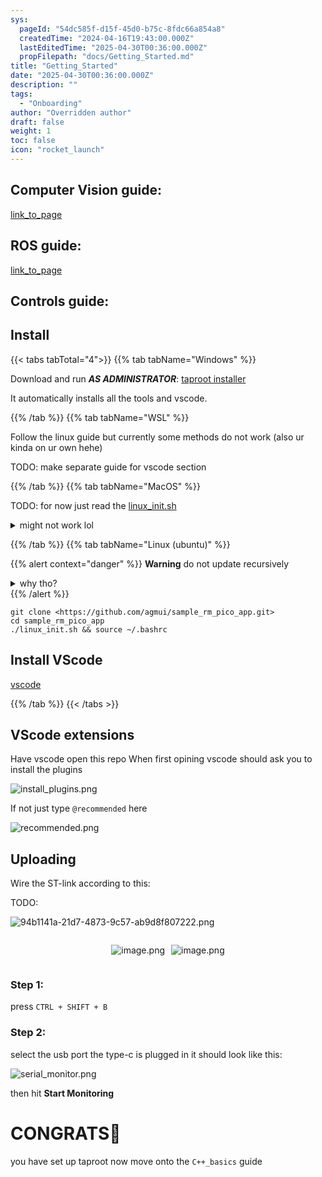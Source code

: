 ```yaml
---
sys:
  pageId: "54dc585f-d15f-45d0-b75c-8fdc66a854a8"
  createdTime: "2024-04-16T19:43:00.000Z"
  lastEditedTime: "2025-04-30T00:36:00.000Z"
  propFilepath: "docs/Getting_Started.md"
title: "Getting_Started"
date: "2025-04-30T00:36:00.000Z"
description: ""
tags:
  - "Onboarding"
author: "Overridden author"
draft: false
weight: 1
toc: false
icon: "rocket_launch"
---
```


## Computer Vision guide:

[link_to_page](86d45bc0-388b-4d26-8848-44f255f73d0e)

## ROS guide:

[link_to_page](3c76c1de-ec8f-46d6-8b0a-294005edc2d5)

## Controls guide:

## Install

{{< tabs tabTotal="4">}}
{{% tab tabName="Windows" %}}

Download and run _**AS ADMINISTRATOR**_: [taproot installer](https://github.com/Thornbots/TeachingFreshies/releases/tag/1.0)

It automatically installs all the tools and vscode.

{{% /tab %}}
{{% tab tabName="WSL" %}}

Follow the linux guide but currently some methods do not work (also ur kinda on ur own hehe)

TODO: make separate guide for vscode section

{{% /tab %}}
{{% tab tabName="MacOS" %}}

TODO: for now just read the [linux_init.sh](https://github.com/agmui/sample_rm_pico_app/blob/main/linux_init.sh)

<details>
<summary>might not work lol</summary>

`brew install libusb pkg-config`

Next install: [vscode](https://code.visualstudio.com/Download)

</details>

{{% /tab %}}
{{% tab tabName="Linux (ubuntu)" %}}

{{% alert context="danger" %}}
**Warning** do not update recursively
<details>
<summary>why tho?</summary>
There are some submodules that may go on for a while (like tinyusb) and I highly
recommend you don't need to get them.
If you want to see what submodules I update just look in `linux_init.sh`
</details>
{{% /alert %}}

```shell
git clone <https://github.com/agmui/sample_rm_pico_app.git>
cd sample_rm_pico_app
./linux_init.sh && source ~/.bashrc
```

## Install VScode

[vscode](https://code.visualstudio.com/Download)

{{% /tab %}}
{{< /tabs >}}

## VScode extensions

Have vscode open this repo
When first opining vscode should ask you to install the plugins

![install_plugins.png](https://prod-files-secure.s3.us-west-2.amazonaws.com/d518164a-d88e-44d1-a4ee-3adb3bd8bce0/89bd30f0-1825-4e77-867b-0a41ce370880/install_plugins.png?X-Amz-Algorithm=AWS4-HMAC-SHA256&X-Amz-Content-Sha256=UNSIGNED-PAYLOAD&X-Amz-Credential=ASIAZI2LB466ZXRWOR4T%2F20250508%2Fus-west-2%2Fs3%2Faws4_request&X-Amz-Date=20250508T121520Z&X-Amz-Expires=3600&X-Amz-Security-Token=IQoJb3JpZ2luX2VjEMz%2F%2F%2F%2F%2F%2F%2F%2F%2F%2FwEaCXVzLXdlc3QtMiJGMEQCIHYlVNsIXvx0WVS%2FhoWzcNQN7dROTjOgBaPc1p6bcyggAiAqd0DCm1ke6I894QgGNa2EAYJqQYzS0gZzmj%2BGTbYtKCr%2FAwh1EAAaDDYzNzQyMzE4MzgwNSIMkJDuvRdA0nAi3SqeKtwDmEgLFnMfSpsnUQonTgmjg%2BVD%2FTtLkAmzxpxT8n60XMcnvu21tldStrBniB%2FRN6mPpzTDTrWYhoZPk%2BmycvUxg%2BwYNucxexORQ%2BtoIgWt4C0eLDxO5XtWIrRwFYQFmpoINkrx3Bst5pN%2BaR8FTVmXTW%2BhmOGYZgmET3EtFnKOH86Jt9fEPZ73mQDnBwW2ULnmPv1w%2B8403KxkVDPeg7%2FoYjAWlFYVYU9vvMjXyaMSXVvqaQdx3N0Z7XSPPKXKTqgckFZvCGZXzAZ4NPTZYtZ6SNlpVKNlSQ%2B0s4yoASbGYjeypT45De7cNmIX4mrU7N%2BAv8WVvdF%2FyAOfTuhc7FgvBEz3lg88ulHScG%2Fjoq1Cc9Z2CqilhMKHlQQ59Vj%2Bak%2B4F4d4Y0LzM7Q0nx8LYJUuAerNaoa10%2Fwrswn3f2bXWu5E%2BkvM35k6cRF%2FJeKamSDSS41EMy2ILu5u24tcpYhDEDIa7bnfg4p%2BjDOJbe5dU2ye8FJ9nq9TTAOQfXrxDFmCURxT6fs4mbFauj5ddLHxOYNS2DG7K4HFyh87R9Vgjgc3ehIGZYLodmbZYYoyUtwkCVjjlLpX%2F9xR7j%2B3V7eHezJhvDJMJ6PLWNPv%2BKLGk5r0UI%2FKLDwWDCF7tTEwnbHywAY6pgHIlLR3%2F%2FD5ct1e6zb9MFj0wRJn%2F21Q7peZzb1RHMh9PnrSccrFPBM8R5RnTUowjlTsHuHkNRoV08PFFQ%2FCJcjQIWmZ4fUFYMqgQdxYwSNyH5tKFiWp1%2BwJSfCvBLf8nFy4ylf2V7Ca13zP3sASf0tyef9nhoeHrxTumU9BoDmK0KnqKFs8ZCdZlh%2BmN4N1XFGyTKB7XmD3Er0FR0uoCD%2Bp3D7eq0ao&X-Amz-Signature=285f9f573af92f677b6469726e2d28e9e5cdbae5ee52a81f07f6fbbbd8d2baa2&X-Amz-SignedHeaders=host&x-id=GetObject)

If not just type `@recommended` here  

![recommended.png](https://prod-files-secure.s3.us-west-2.amazonaws.com/d518164a-d88e-44d1-a4ee-3adb3bd8bce0/61e661e9-5d85-4dfc-be0d-8d2097a5e793/recommended.png?X-Amz-Algorithm=AWS4-HMAC-SHA256&X-Amz-Content-Sha256=UNSIGNED-PAYLOAD&X-Amz-Credential=ASIAZI2LB466ZXRWOR4T%2F20250508%2Fus-west-2%2Fs3%2Faws4_request&X-Amz-Date=20250508T121520Z&X-Amz-Expires=3600&X-Amz-Security-Token=IQoJb3JpZ2luX2VjEMz%2F%2F%2F%2F%2F%2F%2F%2F%2F%2FwEaCXVzLXdlc3QtMiJGMEQCIHYlVNsIXvx0WVS%2FhoWzcNQN7dROTjOgBaPc1p6bcyggAiAqd0DCm1ke6I894QgGNa2EAYJqQYzS0gZzmj%2BGTbYtKCr%2FAwh1EAAaDDYzNzQyMzE4MzgwNSIMkJDuvRdA0nAi3SqeKtwDmEgLFnMfSpsnUQonTgmjg%2BVD%2FTtLkAmzxpxT8n60XMcnvu21tldStrBniB%2FRN6mPpzTDTrWYhoZPk%2BmycvUxg%2BwYNucxexORQ%2BtoIgWt4C0eLDxO5XtWIrRwFYQFmpoINkrx3Bst5pN%2BaR8FTVmXTW%2BhmOGYZgmET3EtFnKOH86Jt9fEPZ73mQDnBwW2ULnmPv1w%2B8403KxkVDPeg7%2FoYjAWlFYVYU9vvMjXyaMSXVvqaQdx3N0Z7XSPPKXKTqgckFZvCGZXzAZ4NPTZYtZ6SNlpVKNlSQ%2B0s4yoASbGYjeypT45De7cNmIX4mrU7N%2BAv8WVvdF%2FyAOfTuhc7FgvBEz3lg88ulHScG%2Fjoq1Cc9Z2CqilhMKHlQQ59Vj%2Bak%2B4F4d4Y0LzM7Q0nx8LYJUuAerNaoa10%2Fwrswn3f2bXWu5E%2BkvM35k6cRF%2FJeKamSDSS41EMy2ILu5u24tcpYhDEDIa7bnfg4p%2BjDOJbe5dU2ye8FJ9nq9TTAOQfXrxDFmCURxT6fs4mbFauj5ddLHxOYNS2DG7K4HFyh87R9Vgjgc3ehIGZYLodmbZYYoyUtwkCVjjlLpX%2F9xR7j%2B3V7eHezJhvDJMJ6PLWNPv%2BKLGk5r0UI%2FKLDwWDCF7tTEwnbHywAY6pgHIlLR3%2F%2FD5ct1e6zb9MFj0wRJn%2F21Q7peZzb1RHMh9PnrSccrFPBM8R5RnTUowjlTsHuHkNRoV08PFFQ%2FCJcjQIWmZ4fUFYMqgQdxYwSNyH5tKFiWp1%2BwJSfCvBLf8nFy4ylf2V7Ca13zP3sASf0tyef9nhoeHrxTumU9BoDmK0KnqKFs8ZCdZlh%2BmN4N1XFGyTKB7XmD3Er0FR0uoCD%2Bp3D7eq0ao&X-Amz-Signature=f9cd88f7360422d423811c9e6892fe4815944000a169a41f9e1e96c6de2a5d45&X-Amz-SignedHeaders=host&x-id=GetObject)

## Uploading

Wire the ST-link according to this:

TODO:

![94b1141a-21d7-4873-9c57-ab9d8f807222.png](https://prod-files-secure.s3.us-west-2.amazonaws.com/d518164a-d88e-44d1-a4ee-3adb3bd8bce0/e5fad17d-ab82-4300-9f4c-505ab4b1202c/94b1141a-21d7-4873-9c57-ab9d8f807222.png?X-Amz-Algorithm=AWS4-HMAC-SHA256&X-Amz-Content-Sha256=UNSIGNED-PAYLOAD&X-Amz-Credential=ASIAZI2LB466ZXRWOR4T%2F20250508%2Fus-west-2%2Fs3%2Faws4_request&X-Amz-Date=20250508T121520Z&X-Amz-Expires=3600&X-Amz-Security-Token=IQoJb3JpZ2luX2VjEMz%2F%2F%2F%2F%2F%2F%2F%2F%2F%2FwEaCXVzLXdlc3QtMiJGMEQCIHYlVNsIXvx0WVS%2FhoWzcNQN7dROTjOgBaPc1p6bcyggAiAqd0DCm1ke6I894QgGNa2EAYJqQYzS0gZzmj%2BGTbYtKCr%2FAwh1EAAaDDYzNzQyMzE4MzgwNSIMkJDuvRdA0nAi3SqeKtwDmEgLFnMfSpsnUQonTgmjg%2BVD%2FTtLkAmzxpxT8n60XMcnvu21tldStrBniB%2FRN6mPpzTDTrWYhoZPk%2BmycvUxg%2BwYNucxexORQ%2BtoIgWt4C0eLDxO5XtWIrRwFYQFmpoINkrx3Bst5pN%2BaR8FTVmXTW%2BhmOGYZgmET3EtFnKOH86Jt9fEPZ73mQDnBwW2ULnmPv1w%2B8403KxkVDPeg7%2FoYjAWlFYVYU9vvMjXyaMSXVvqaQdx3N0Z7XSPPKXKTqgckFZvCGZXzAZ4NPTZYtZ6SNlpVKNlSQ%2B0s4yoASbGYjeypT45De7cNmIX4mrU7N%2BAv8WVvdF%2FyAOfTuhc7FgvBEz3lg88ulHScG%2Fjoq1Cc9Z2CqilhMKHlQQ59Vj%2Bak%2B4F4d4Y0LzM7Q0nx8LYJUuAerNaoa10%2Fwrswn3f2bXWu5E%2BkvM35k6cRF%2FJeKamSDSS41EMy2ILu5u24tcpYhDEDIa7bnfg4p%2BjDOJbe5dU2ye8FJ9nq9TTAOQfXrxDFmCURxT6fs4mbFauj5ddLHxOYNS2DG7K4HFyh87R9Vgjgc3ehIGZYLodmbZYYoyUtwkCVjjlLpX%2F9xR7j%2B3V7eHezJhvDJMJ6PLWNPv%2BKLGk5r0UI%2FKLDwWDCF7tTEwnbHywAY6pgHIlLR3%2F%2FD5ct1e6zb9MFj0wRJn%2F21Q7peZzb1RHMh9PnrSccrFPBM8R5RnTUowjlTsHuHkNRoV08PFFQ%2FCJcjQIWmZ4fUFYMqgQdxYwSNyH5tKFiWp1%2BwJSfCvBLf8nFy4ylf2V7Ca13zP3sASf0tyef9nhoeHrxTumU9BoDmK0KnqKFs8ZCdZlh%2BmN4N1XFGyTKB7XmD3Er0FR0uoCD%2Bp3D7eq0ao&X-Amz-Signature=11c28583c47b3dcd54194646ce53dcb8a0e629a3882221cb5bde86ce12f0a191&X-Amz-SignedHeaders=host&x-id=GetObject)

<div style="display: flex;flex-direction: row; column-gap:10px; max-width: 630px;justify-content: center;">
<div>

![image.png](https://prod-files-secure.s3.us-west-2.amazonaws.com/d518164a-d88e-44d1-a4ee-3adb3bd8bce0/210ecb78-1116-4d7b-b9b7-2292f66fa2c2/image.png?X-Amz-Algorithm=AWS4-HMAC-SHA256&X-Amz-Content-Sha256=UNSIGNED-PAYLOAD&X-Amz-Credential=ASIAZI2LB466UZDEYCAM%2F20250508%2Fus-west-2%2Fs3%2Faws4_request&X-Amz-Date=20250508T121529Z&X-Amz-Expires=3600&X-Amz-Security-Token=IQoJb3JpZ2luX2VjEMz%2F%2F%2F%2F%2F%2F%2F%2F%2F%2FwEaCXVzLXdlc3QtMiJHMEUCIQCBBMbv6FGB9cAMgtcoZQASCDysZeBW7I1gJDAFy%2BHnBQIgOARQ7d%2B5N0p3wpW%2B2Od3tkRLWwssNucR7BJO7TETR14q%2FwMIdRAAGgw2Mzc0MjMxODM4MDUiDA275%2BKYGwWnq%2FVjEyrcA8TSzxlNfuo75uet1up%2FfMj3GfuXMRSeGv3gmmzGyKf1JeXwykZUFOsb1xEzNzDQv8mYrG2Gu7hqqkrVx3aBdefZuwJmpCtrZacjRzLsqelJ1%2B8sZlqu7U5dOFqmfvVE4t3fyf8zTPDORjtvKpPoTiNpMot%2BvYveu%2Fi8uwCf3GhiFc19JQTQzu9sShbMnS1kOjyo3297LrrauhGKYJSHiabmfT51lqLnN19tlEqvIu21IDyH3L4dRAQPp71NWedgyXKFFhHTzlB9dA08XFGkvfy%2FEmJx0Ebq9fo6KmXARy9K2ITIdk%2BASj1EXXOl3qMfmpiyyM5j6tupQFU0fg1vrhLhlYv7rp26PVfMvNJoarzyCSB%2BNCfZal6Mijm1Sz2Mw1hUIlN%2F2K4m9s9ApN3ThxhFcw3%2BA8pk5V1lKdib9YC6yAb1l7X%2FEFzZ0PiZ7ismTHeSq9GAwgEc2eMsg%2BvFq9SZm47rmwg5k1eB6bQygv5X6njLcY%2FdBsaU0qRyd1EpiJ2QsdkCQa01zlIC2cMDevN0YCJ8ahGCCHhGFeqFfEg5C6WdKufaxdVv4qLCRu56Ox465UYENqTatfWCQ2LSuIdI1z2dla%2BIINSqztHRiWN2lhTO%2F2zcJ4%2FfDz4sMJyx8sAGOqUB4229R8wQrsFThHykjEtwR7OH6fZPX5ZTEaCrsmo35vlpjW3kelyt0HYto7ZwdfeU3%2FzgEGI%2BFhO2S3ySdgV%2Fpcuh5sRXssdzKiPYi%2Fuc7%2Bi5W2iCxHHRp0YLB%2F%2F4KeJlPNs7LHXB%2BmnW7YvLpsUbpuMSHioWnhMer4D5eviOk%2FD%2FiJh9Z9f9lDLishjoVYlxG236F72UPzNHmRH18ZQ9F9XDYYnL&X-Amz-Signature=e313457c71846395c3500d3cbd855838409e041d5c25d184001e322e8a5d9e7d&X-Amz-SignedHeaders=host&x-id=GetObject)

</div>
<div>

![image.png](https://prod-files-secure.s3.us-west-2.amazonaws.com/d518164a-d88e-44d1-a4ee-3adb3bd8bce0/33a0fd0f-8ca6-4a86-8e09-26e95ded1fff/image.png?X-Amz-Algorithm=AWS4-HMAC-SHA256&X-Amz-Content-Sha256=UNSIGNED-PAYLOAD&X-Amz-Credential=ASIAZI2LB466UETZRVCR%2F20250508%2Fus-west-2%2Fs3%2Faws4_request&X-Amz-Date=20250508T121530Z&X-Amz-Expires=3600&X-Amz-Security-Token=IQoJb3JpZ2luX2VjEMz%2F%2F%2F%2F%2F%2F%2F%2F%2F%2FwEaCXVzLXdlc3QtMiJGMEQCIDunDsKlHJyaIXtS06FvaULBZkPLBI6OtA1aRWYKUN9YAiBYUTgXysUX4qrpOxP9sAoP2fwijVe5ATrbkMj8HG%2BOpyr%2FAwh1EAAaDDYzNzQyMzE4MzgwNSIMtIR9jfmKh%2BN8sM7DKtwDbUkXuSJkrqsIg%2BTs2s5p%2B4MQ0Pi2nonfJdVYbc3bAzEDDPbNfZ%2F0SesRHJzgKM0iCy1LSbi0K6bpPNvRB0R2GXDRTRT1%2B0nWpJdyLVS0DXoAikxBkSFLQQRQnEDnHGc%2F8GJYGUYGXFg%2B2tHDNufnpjzekSUGx0m%2BosCDU81C1cH70thrHQoIQr%2BWbfutkE%2FSZqL0ZpSZfOG12Z4ffAifcCYTe4vsX01MmGuEF9oN%2Br%2B8mDI58yyCpIBlvYkeuXS%2Fkit8EtPkWX1hxFA2Ikyi5Mfza%2BQ%2FCvT8Crk3k50RIG7sLn6cuh7LuC36yhVrIDWyNN3UNwnNyoWoAJQcZaN0PyqkYYQu8De0ccnasAvbsaLZF5C2nRGrusRDGMpWy3pLoVy8zTgR%2BivOtuug5b2ePsu7G645j%2B9ijOguk0IdhEB6txkVIZ9H6uXOeWnF2vp%2FlVTc4oQGIO7vFYF3%2B2%2BAHouhtKhJNBs5b6eazbuykjLPlY0bMq7BctgTZI5TMYOOT8jpaCk84bqAghjisi0IOtli7Q8AcZBHzQ5ggeSCz%2FY3XAxD%2FPpS6RLTkxjoSEiH7%2B%2FM7race3MX8cYcCbMZ%2BCHFiHM5j2K9ddzgQkXQ36870kOqBGcRj89sJ%2FYwi7HywAY6pgGSnDGCteLmKHGZeSVHYvkAFRfndcWfQoptXuzOnQMfdjLCGUGcdcxYeijuJQR5iDTVup6JylrHrgorOAXvBFg6NTeh76zVHFOHkAHZouEHZi7WRCK7QZPeisvyK9L%2Fo8XUnmxZ4DLWuIz%2BJvhX4sx9%2B27GIfZuy5B%2BSJeUyIIQ4cEG9Lgqndl5aAFO56mLmmAre4fKZqvJO3KsAj69MSb9VWeY7%2Bns&X-Amz-Signature=06175f515b587f062e9c3ed20fb690209d0b9c6b6419956b78dfcad44a92f814&X-Amz-SignedHeaders=host&x-id=GetObject)

</div>
</div>

### Step 1:

press `CTRL + SHIFT + B`

### Step 2:

select the usb port the type-c is plugged in it should look like this:

![serial_monitor.png](https://prod-files-secure.s3.us-west-2.amazonaws.com/d518164a-d88e-44d1-a4ee-3adb3bd8bce0/f03f4774-05d4-4393-b6a0-d5efb6d315ab/serial_monitor.png?X-Amz-Algorithm=AWS4-HMAC-SHA256&X-Amz-Content-Sha256=UNSIGNED-PAYLOAD&X-Amz-Credential=ASIAZI2LB466ZXRWOR4T%2F20250508%2Fus-west-2%2Fs3%2Faws4_request&X-Amz-Date=20250508T121520Z&X-Amz-Expires=3600&X-Amz-Security-Token=IQoJb3JpZ2luX2VjEMz%2F%2F%2F%2F%2F%2F%2F%2F%2F%2FwEaCXVzLXdlc3QtMiJGMEQCIHYlVNsIXvx0WVS%2FhoWzcNQN7dROTjOgBaPc1p6bcyggAiAqd0DCm1ke6I894QgGNa2EAYJqQYzS0gZzmj%2BGTbYtKCr%2FAwh1EAAaDDYzNzQyMzE4MzgwNSIMkJDuvRdA0nAi3SqeKtwDmEgLFnMfSpsnUQonTgmjg%2BVD%2FTtLkAmzxpxT8n60XMcnvu21tldStrBniB%2FRN6mPpzTDTrWYhoZPk%2BmycvUxg%2BwYNucxexORQ%2BtoIgWt4C0eLDxO5XtWIrRwFYQFmpoINkrx3Bst5pN%2BaR8FTVmXTW%2BhmOGYZgmET3EtFnKOH86Jt9fEPZ73mQDnBwW2ULnmPv1w%2B8403KxkVDPeg7%2FoYjAWlFYVYU9vvMjXyaMSXVvqaQdx3N0Z7XSPPKXKTqgckFZvCGZXzAZ4NPTZYtZ6SNlpVKNlSQ%2B0s4yoASbGYjeypT45De7cNmIX4mrU7N%2BAv8WVvdF%2FyAOfTuhc7FgvBEz3lg88ulHScG%2Fjoq1Cc9Z2CqilhMKHlQQ59Vj%2Bak%2B4F4d4Y0LzM7Q0nx8LYJUuAerNaoa10%2Fwrswn3f2bXWu5E%2BkvM35k6cRF%2FJeKamSDSS41EMy2ILu5u24tcpYhDEDIa7bnfg4p%2BjDOJbe5dU2ye8FJ9nq9TTAOQfXrxDFmCURxT6fs4mbFauj5ddLHxOYNS2DG7K4HFyh87R9Vgjgc3ehIGZYLodmbZYYoyUtwkCVjjlLpX%2F9xR7j%2B3V7eHezJhvDJMJ6PLWNPv%2BKLGk5r0UI%2FKLDwWDCF7tTEwnbHywAY6pgHIlLR3%2F%2FD5ct1e6zb9MFj0wRJn%2F21Q7peZzb1RHMh9PnrSccrFPBM8R5RnTUowjlTsHuHkNRoV08PFFQ%2FCJcjQIWmZ4fUFYMqgQdxYwSNyH5tKFiWp1%2BwJSfCvBLf8nFy4ylf2V7Ca13zP3sASf0tyef9nhoeHrxTumU9BoDmK0KnqKFs8ZCdZlh%2BmN4N1XFGyTKB7XmD3Er0FR0uoCD%2Bp3D7eq0ao&X-Amz-Signature=65ef737de33dfba831cb566d53c5b21eb2689bcf77ef8940edb8c7176a2909f5&X-Amz-SignedHeaders=host&x-id=GetObject)

then hit **Start Monitoring**

# CONGRATS🎉

you have set up taproot now move onto the `C++_basics` guide
